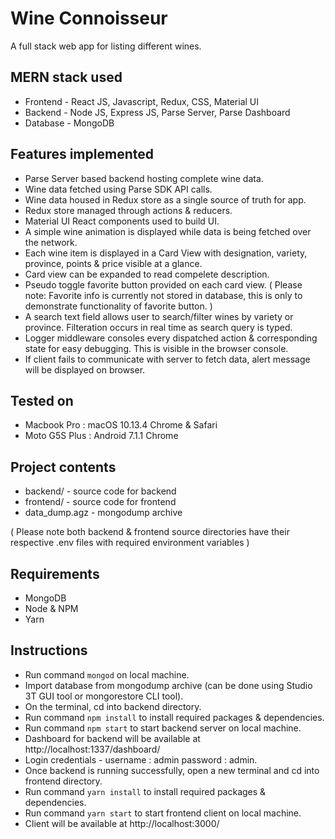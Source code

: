 # Wine Connoisseur

A full stack web app for listing different wines.

## MERN stack used

* Frontend - React JS, Javascript, Redux, CSS, Material UI
* Backend - Node JS, Express JS, Parse Server, Parse Dashboard
* Database - MongoDB

## Features implemented

* Parse Server based backend hosting complete wine data.
* Wine data fetched using Parse SDK API calls.
* Wine data housed in Redux store as a single source of truth for app.
* Redux store managed through actions & reducers.
* Material UI React components used to build UI.
* A simple wine animation is displayed while data is being fetched over the network.
* Each wine item is displayed in a Card View with designation, variety, province, points & price visible at a glance.
* Card view can be expanded to read compelete description.
* Pseudo toggle favorite button provided on each card view. ( Please note: Favorite info is currently not stored in database, this is only to demonstrate functionality of favorite button. )
* A search text field allows user to search/filter wines by variety or province. Filteration occurs in real time as search query is typed.
* Logger middleware consoles every dispatched action & corresponding state for easy debugging. This is visible in the browser console.
* If client fails to communicate with server to fetch data, alert message will be displayed on browser.

## Tested on

* Macbook Pro : macOS 10.13.4 Chrome & Safari
* Moto G5S Plus : Android 7.1.1 Chrome

## Project contents

* backend/ - source code for backend
* frontend/ - source code for frontend
* data_dump.agz - mongodump archive

( Please note both backend & frontend source directories have their respective .env files with required environment variables )

## Requirements

* MongoDB
* Node & NPM
* Yarn

## Instructions

* Run command `mongod` on local machine.
* Import database from mongodump archive (can be done using Studio 3T GUI tool or mongorestore CLI tool).
* On the terminal, cd into backend directory.
* Run command `npm install` to install required packages & dependencies.
* Run command `npm start` to start backend server on local machine.
* Dashboard for backend will be available at http://localhost:1337/dashboard/
* Login credentials - username : admin password : admin.
* Once backend is running successfully, open a new terminal and cd into frontend directory.
* Run command `yarn install` to install required packages & dependencies.
* Run command `yarn start` to start frontend client on local machine.
* Client will be available at http://localhost:3000/
